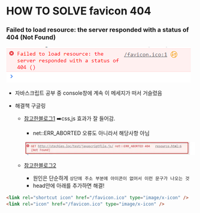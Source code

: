# HOW TO SOLVE favicon 404

### Failed to load resource: the server responded with a status of 404 (Not Found)

![내 오류](How-to-fix-404.assets/image-20220619132616363.png)

- 자바스크립트 공부 중 console창에 계속 이 메세지가 떠서 거슬렸음

- 해결책 구글링

  - [참고한블로그1](https://www.stechies.com/failed-load-resource/#:~:text=The%20only%20way%20to%20fix,instead%20of%20a%20relative%20URL.) ➡️css,js 효과가 잘 들어감.

    - net::ERR_ABORTED 오류도 아니라서 해당사항 아님

    ![웹사이트 이미지](How-to-fix-404.assets/image-20220619133450631.png)

  * [참고한블로그2](https://aneok.tistory.com/99)

    - 원인은 단순하게 `상단에 주소 부분에 아이콘이 없어서 이런 문구가 나오는 것`
    - head안에 아래를 추가하면 해결!

```html
<link rel="shortcut icon" href="/favicon.ico" type="image/x-icon" />
<link rel="icon" href="/favicon.ico" type="image/x-icon" />
```
